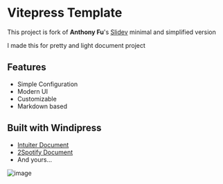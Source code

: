 # Vitepress Template 
This project is fork of **Anthony Fu**'s [Slidev](https://github.com/slidevjs/docs) minimal and simplified version

I made this for pretty and light document project

## Features
- Simple Configuration
- Modern UI
- Customizable
- Markdown based


## Built with Windipress
- [Intuiter Document](https://intuiter.seongland.com)
- [2Spotify Document](https://2spotify.seongland.com)
- And yours...


![image](https://user-images.githubusercontent.com/27716524/122531144-30d79180-d05a-11eb-8302-cf58f10ef1b2.png)
